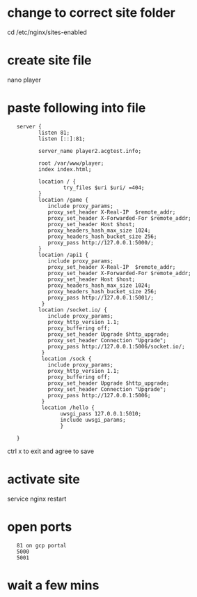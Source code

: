 # change to correct site folder

cd /etc/nginx/sites-enabled

# create site file

nano player

# paste following into file

       server {
              listen 81;
              listen [::]:81;

              server_name player2.acgtest.info;

              root /var/www/player;
              index index.html;

              location / {
                      try_files $uri $uri/ =404;
              }
              location /game {
                 include proxy_params;
                 proxy_set_header X-Real-IP  $remote_addr;
                 proxy_set_header X-Forwarded-For $remote_addr;
                 proxy_set_header Host $host;
                 proxy_headers_hash_max_size 1024;
                 proxy_headers_hash_bucket_size 256;
                 proxy_pass http://127.0.0.1:5000/;
              }
              location /api1 {
                 include proxy_params;
                 proxy_set_header X-Real-IP  $remote_addr;
                 proxy_set_header X-Forwarded-For $remote_addr;
                 proxy_set_header Host $host;
                 proxy_headers_hash_max_size 1024;
                 proxy_headers_hash_bucket_size 256;
                 proxy_pass http://127.0.0.1:5001/;
               }
              location /socket.io/ {
                 include proxy_params;
                 proxy_http_version 1.1;
                 proxy_buffering off;
                 proxy_set_header Upgrade $http_upgrade;
                 proxy_set_header Connection "Upgrade";
                 proxy_pass http://127.0.0.1:5006/socket.io/;
               }
               location /sock {
                 include proxy_params;
                 proxy_http_version 1.1;
                 proxy_buffering off;
                 proxy_set_header Upgrade $http_upgrade;
                 proxy_set_header Connection "Upgrade";
                 proxy_pass http://127.0.0.1:5006;
               }
               location /hello {
                     uwsgi_pass 127.0.0.1:5010;
                     include uwsgi_params;
                     }

       }

ctrl x to exit and agree to save

# activate site

service nginx restart

# open ports

       81 on gcp portal
       5000
       5001

# wait a few mins
